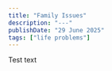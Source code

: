 ```yaml
---
title: "Family Issues"
description: "---"
publishDate: "29 June 2025"
tags: ["life problems"]
---
```


Test text
